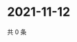 # 2021-11-12

共 0 条

<!-- BEGIN WEIBO -->
<!-- 最后更新时间 Fri Nov 12 2021 01:20:26 GMT+0800 (China Standard Time) -->

<!-- END WEIBO -->
